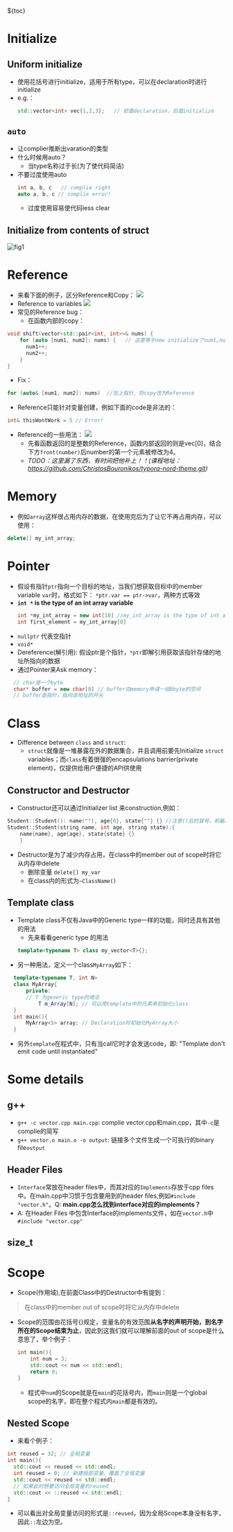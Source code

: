 ${toc}
# Initialize
## Uniform initialize
- 使用花括号进行initialize，适用于所有type，可以在declaration时进行initialize
- e.g.：
  ```cpp
  std::vector<int> vec{1,2,3};   // 前面declaration，后面initialize
  ```
## `auto`
- 让complier推断出varation的类型
- 什么时候用auto？
  - 当type名称过于长(为了使代码简洁)
- 不要过度使用auto
  ```cpp
  int a, b, c   // complie right
  auto a, b, c // complie error!
  ```
  - 过度使用容易使代码less clear
## Initialize from contents of struct
![fig1](/i/1739353b-bd8f-4c98-a3bc-792639998949.jpg)

# Reference
- 来看下面的例子，区分Reference和Copy：
![](/i/9c4074a9-1a5a-4fd5-9c0f-a1618522c24f.jpg)
- Reference to variables
![](/i/48ee26a0-7d94-4563-8b80-201ff612b143.jpg)
- 常见的Reference bug：
  - 在函数内部的copy：
```cpp
void shift(vector<std::pair<int, int>>& nums) {
    for (auto [num1, num2]: nums) {   // 这里等于new initialize了num1,num2将pair类型的nums中的first和second copy出来
      num1++;
      num2++;
    }
}
```
  - Fix：
```cpp
for (auto& [num1, num2]: nums)  //加上指针，将copy改为Reference
```
- Reference只能针对变量创建，例如下面的code是非法的：
```cpp
int& thisWontWork = 5 // Error!
```
- Reference的一些用法：
  ![](https://gitee.com/percivalyang/images/raw/master/images/202211131948280.jpg)
  - 先看函数返回的是整数的Reference，函数内部返回的则是vec[0]，结合下方`front(number)`后number的第一个元素被修改为4。
  - **TODO：这里漏了东西，有时间把他补上！！(课程地址：https://github.com/ChristosBouronikos/typora-nord-theme.git*)*

# Memory
- 例如`array`这样很占用内存的数据，在使用完后为了让它不再占用内存，可以使用：
```cpp
delete[] my_int_array;
```



# Pointer
  - 假设有指针`ptr`指向一个目标的地址，当我们想获取目标中的member variable `var`时，格式如下：
  ```*ptr.var == ptr->var```，两种方式等效
  - **`int *` is the type of an int array variable**
    ```cpp
    int *my_int_array = new int[10] //my_int_array is the type of int array variable
    int first_element = my_int_array[0]
    ```
  - `nullptr` 代表空指针
  - `void*`
  - Dereference(解引用): 假设ptr是个指针，`*ptr`即解引用获取该指针存储的地址所指向的数据
  - 通过Pointer来Ask memory：
  ```cpp
    // char是一个byte
    char* buffer = new char[8] // buffer向memory申请一组8byte的空间
    // buffer是指针，指向该地址的开头
  ```



# Class
  - Difference between `class` and `struct`:
    - `struct`就像是一堆暴露在外的数据集合，并且调用前要先Initialize `struct` variables；而`class`有着很强的encapsulations barrier(private element)，仅提供给用户便捷的API供使用
## Constructor and Destructor
  - Constructor还可以通过Initializer list 来construction,例如：
  ```cpp
  Student::Student(): name(""), age{0}, state{""} {} //注意()后的冒号，和最后的{}
  Student::Student(string name, int age, string state):{
      name{name}, age{age}, state{state} {}
      }
  ```
  - Destructor是为了减少内存占用，在class中的member out of scope时将它从内存中delete
    - 删除变量 `delete[] my_var`
    - 在class内的形式为`~ClassName()`
## Template class
  - Template class不仅有Java中的Generic type一样的功能，同时还具有其他的用法
      - 先来看看generic type 的用法
      ```cpp
      template<typename T> class my_vector<T>{};
      ```
  - 另一种用法，定义一个class`MyArray`如下：
  ```cpp
    template<typename T, int N>
    class MyArray{
        private:
        // T 为generic type的用法
            T m_Array[N]; // 可以用template中的元素来初始化class
    }
    int main(){
        MyArray<5> array; // Declaration时初始化MyArray大小
    }
  ```
   - 另外`template`在程式中，只有当call它时才会发送code，即: "Template don't emit code until instantiated"

# Some details
## g++
- `g++ -c vector.cpp main.cpp`: complie vector.cpp和main.cpp，其中`-c`是complie的简写
- `g++ vector.o main.o -o output`: 链接多个文件生成一个可执行的binary file`output`
## Header Files
- `Interface`常放在header files中，而其对应的`Implements`存放于cpp files中。在main.cpp中习惯于包含要用到的header files,例如`#include "vector.h"`。Q: **main.cpp怎么找到interface对应的implements？**
- A: 在Header Files 中包含Interface的implements文件，如在`vector.h`中`#include "vector.cpp"`
## size_t

# Scope 
- Scope(作用域),在前面Class中的Destructor中有提到：  
> 在class中的member out of scope时将它从内存中delete
- Scope的范围由花括号{}规定，变量名的有效范围**从名字的声明开始，到名字所在的Scope结束为止**，因此到这我们就可以理解前面的out of scope是什么意思了，举个例子：
    ```cpp
    int main(){
        int num = 3;
        std::cout << num << std::endl;
        return 0;
    }
    ```
    - 程式中`num`的Scope就是在`main`的花括号内，而`main`则是一个global scope的名字，即在整个程式内`main`都是有效的。
## Nested Scope
  - 来看个例子：
  ```cpp
  int reused = 32; // 全局变量
  int main(){
    std::cout << reused << std::endl;
    int reused = 0; // 新建局部变量，覆盖了全局变量
    std::cout << reused << std::endl;
    // 如果此时想要访问全局变量的reused
    std::cout << ::reused << std::endl;
  }
  ```
  - 可以看出对全局变量访问的形式是`::reused`，因为全局Scope本身没有名字，因此`::`左边为空。

